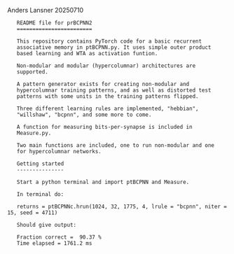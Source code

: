 Anders Lansner 20250710

       README file for prBCPNN2
       ========================

       This repository contains PyTorch code for a basic recurrent
       associative memory in ptBCPNN.py. It uses simple outer product
       based learning and WTA as activation funtion.

       Non-modular and modular (hypercolumnar) architectures are
       supported.

       A pattern generator exists for creating non-modular and
       hypercolumnar training patterns, and as well as distorted test
       patterns with some units in the training patterns flipped.

       Three different learning rules are implemented, "hebbian",
       "willshaw", "bcpnn", and some more to come.

       A function for measuring bits-per-synapse is included in
       Measure.py.

       Two main functions are included, one to run non-modular and one
       for hypercolumnar networks.

       Getting started
       ---------------

       Start a python terminal and import ptBCPNN and Measure.

       In terminal do:

       returns = ptBCPNNc.hrun(1024, 32, 1775, 4, lrule = "bcpnn", niter = 15, seed = 4711)
       
       Should give output:

       Fraction correct =  90.37 %
       Time elapsed = 1761.2 ms
